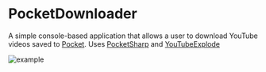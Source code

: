 # PocketDownloader

A simple console-based application that allows a user to download YouTube videos saved to [Pocket](https://getpocket.com). Uses [PocketSharp](https://github.com/ceee/PocketSharp) and [YouTubeExplode](https://github.com/Tyrrrz/YoutubeExplode)

![example](https://i.imgur.com/x8jzR52.gif)
